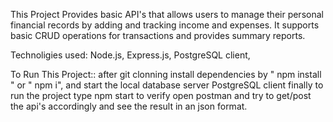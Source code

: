  This Project Provides basic API's that allows users to manage their personal financial records by adding and tracking income and expenses.
 It supports basic CRUD operations for transactions and provides summary reports.

 Technoligies used:
 Node.js,
 Express.js,
 PostgreSQL client,

To Run This Project::
after git clonning 
install dependencies by " npm install " or " npm i",
and start the local database server PostgreSQL client 
finally to run the project type npm start
to verify open postman and try to get/post the api's accordingly and see the result in an json format.
